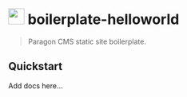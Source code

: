 <img src="https://www.paragoncms.io/assets/images/diamond_logo_med.png" width="32" /> boilerplate-helloworld
=================================

> Paragon CMS static site boilerplate.



## Quickstart

Add docs here...
